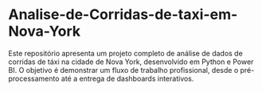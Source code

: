 # Analise-de-Corridas-de-taxi-em-Nova-York
Este repositório apresenta um projeto completo de análise de dados de corridas de táxi na cidade de Nova York, desenvolvido em Python e Power BI. O objetivo é demonstrar um fluxo de trabalho profissional, desde o pré-processamento até a entrega de dashboards interativos.
